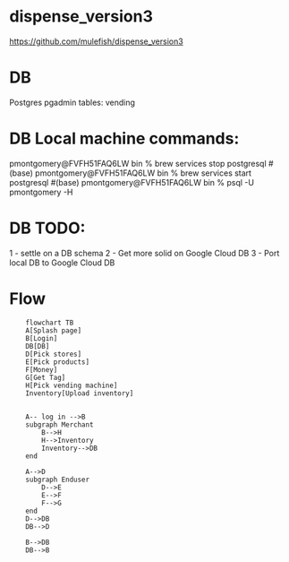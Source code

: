 # dispense_version3
https://github.com/mulefish/dispense_version3

# DB 
Postgres
pgadmin
tables: 
vending 

# DB Local machine commands: 
pmontgomery@FVFH51FAQ6LW bin % brew services stop postgresql
#(base) pmontgomery@FVFH51FAQ6LW bin % brew services start postgresql
#(base) pmontgomery@FVFH51FAQ6LW bin % psql -U pmontgomery -H

# DB TODO: 
1 - settle on a DB schema 
2 - Get more solid on Google Cloud DB 
3 - Port local DB to Google Cloud DB 

# Flow

```mermaid
    flowchart TB
    A[Splash page]
    B[Login]
    DB[DB]
    D[Pick stores]
    E[Pick products]
    F[Money]
    G[Get Tag]
    H[Pick vending machine]
    Inventory[Upload inventory]


    A-- log in -->B
    subgraph Merchant
        B-->H
        H-->Inventory
        Inventory-->DB
    end
    
    A-->D
    subgraph Enduser
        D-->E
        E-->F
        F-->G
    end
    D-->DB
    DB-->D

    B-->DB
    DB-->B

```
